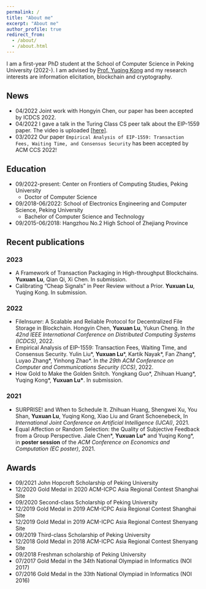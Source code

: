 ```yaml
---
permalink: /
title: "About me"
excerpt: "About me"
author_profile: true
redirect_from: 
  - /about/
  - /about.html
---
```


I am a first-year PhD student at the School of Computer Science in Peking University (2022-). I am advised by [Prof. Yuqing Kong](https://cfcs.pku.edu.cn/yuqkong/) and my research interests are information elicitation, blockchain and cryptography.

## News

* 04/2022 Joint work with Hongyin Chen, our paper has been accepted by ICDCS 2022.
* 04/2022 I gave a talk in the Turing Class CS peer talk about the EIP-1559 paper. The video is uploaded [[here]](https://www.bilibili.com/video/BV19B4y1U7Qy).
* 03/2022 Our paper `Empirical Analysis of EIP-1559: Transaction Fees, Waiting Time, and Consensus Security` has been accepted by ACM CCS 2022!

## Education

* 09/2022-present: Center on Frontiers of Computing Studies, Peking University
    * Doctor of Computer Science
* 09/2018-06/2022: School of Electronics Engineering and Computer Science, Peking University
    * Bachelor of Computer Science and Technology
* 09/2015-06/2018: Hangzhou No.2 High School of Zhejiang Province

## Recent publications

### 2023

* A Framework of Transaction Packaging in High-throughput Blockchains. **Yuxuan Lu**, Qian Qi, Xi Chen. In submission.
* Calibrating “Cheap Signals” in Peer Review without a Prior. **Yuxuan Lu**, Yuqing Kong. In submission.

### 2022

* FileInsurer: A Scalable and Reliable Protocol for Decentralized File Storage in Blockchain. Hongyin Chen, **Yuxuan Lu**, Yukun Cheng. In *the 42nd IEEE International Conference on Distributed Computing Systems (ICDCS)*, 2022.
* Empirical Analysis of EIP-1559: Transaction Fees, Waiting Time, and Consensus Security. Yulin Liu\*, **Yuxuan Lu**\*, Kartik Nayak\*, Fan Zhang\*, Luyao Zhang\*, Yinhong Zhao\*. In *the 29th ACM Conference on Computer and Communications Security (CCS)*, 2022.
* How Gold to Make the Golden Snitch. Yongkang Guo\*, Zhihuan Huang\*, Yuqing Kong\*, **Yuxuan Lu\***. In submission.

### 2021

* SURPRISE! and When to Schedule It. Zhihuan Huang, Shengwei Xu, You Shan, **Yuxuan Lu**, Yuqing Kong, Xiao Liu and Grant Schoenebeck, In *International Joint Conference on Artificial Intelligence (IJCAI)*, 2021.
* Equal Affection or Random Selection: the Quality of Subjective Feedback from a Group Perspective. Jiale Chen\*, **Yuxuan Lu\*** and Yuqing Kong\*, in **poster session** of the *ACM Conference on Economics and Computation (EC poster)*, 2021.

## Awards

* 09/2021 John Hopcroft Scholarship of Peking University
* 12/2020 Gold Medal in 2020 ACM-ICPC Asia Regional Contest Shanghai Site
* 09/2020 Second-class Scholarship of Peking University
* 12/2019 Gold Medal in 2019 ACM-ICPC Asia Regional Contest Shanghai Site
* 12/2019 Gold Medal in 2019 ACM-ICPC Asia Regional Contest Shenyang Site
* 09/2019 Third-class Scholarship of Peking University
* 12/2018 Gold Medal in 2018 ACM-ICPC Asia Regional Contest Shenyang Site
* 09/2018 Freshman scholarship of Peking University
* 07/2017 Gold Medal in the 34th National Olympiad in Informatics (NOI 2017)
* 07/2016 Gold Medal in the 33th National Olympiad in Informatics (NOI 2016)
